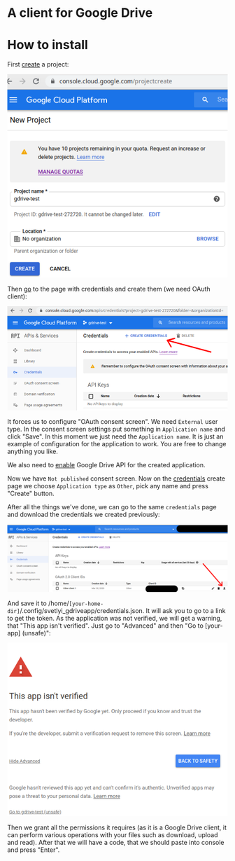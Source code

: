 A client for Google Drive
=====

# How to install

First [create](https://console.cloud.google.com/projectcreate) a project:

![create-project](documentation/create-project.png "Create project")

Then [go](https://console.cloud.google.com/apis/credentials) to the page with credentials and create them (we need OAuth client):

![create-credentials](documentation/create-credentials.png "Create credentials")

It forces us to configure "OAuth consent screen". We need `External` user type. 
In the consent screen settings put something in `Application name` and click "Save". 
In this moment we just need the `Application name`. It is just an example of configuration for the application to work.
You are free to change anything you like.

We also need to [enable](https://console.developers.google.com/apis/library/drive.googleapis.com) Google Drive API for 
the created application.

Now we have `Not published` consent screen. 
Now on the [credentials](https://console.cloud.google.com/apis/credentials/oauthclient) create page we 
choose `Application type` as `Other`, pick any name and press "Create" button.

After all the things we've done, we can go to the same `credentials` page and download the credentials 
we created previously:

![download-credentials](documentation/download-credentials.png "Download credentials")

And save it to /home/`[your-home-dir]`/.config/svetlyi_gdriveapp/credentials.json. It will ask you to go to a link to get the token.
As the application was not verified, we will get a warning, that "This app isn't verified". Just go to "Advanced" and
then "Go to [your-app] (unsafe)":

![not-verified](documentation/not-verified.png "This app isn't verified")

Then we grant all the permissions it requires (as it is a Google Drive client, it can perform various operations with 
your files such as download, upload and read). After that we will have a code, that we should paste into console and 
press "Enter".
